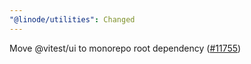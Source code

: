 ```yaml
---
"@linode/utilities": Changed
---
```


Move @vitest/ui to monorepo root dependency ([#11755](https://github.com/linode/manager/pull/11755))
